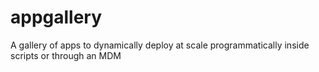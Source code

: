 # appgallery
A gallery of apps to dynamically deploy at scale programmatically inside scripts or through an MDM 

